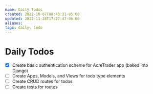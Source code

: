 ```yaml
---
name: Daily Todos
created: 2022-10-07T08:43:31-05:00
updated: 2022-11-28T17:27:47-06:00
aliases: 
tags: daily, todo
---
```

# Daily Todos

- [x] Create basic authentication scheme for AcreTrader app (baked into Django)
- [ ] Create Apps, Models, and Views for todo type elements
- [ ] Create CRUD routes for todos
- [ ] Create tests for routes